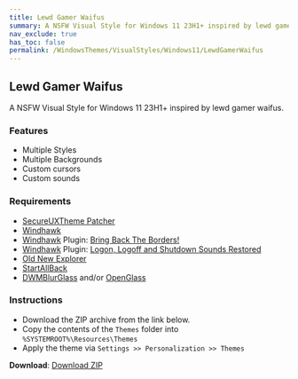 ```yaml
---
title: Lewd Gamer Waifus
summary: A NSFW Visual Style for Windows 11 23H1+ inspired by lewd gamer waifus
nav_exclude: true
has_toc: false
permalink: /WindowsThemes/VisualStyles/Windows11/LewdGamerWaifus
---
```


## Lewd Gamer Waifus
A NSFW Visual Style for Windows 11 23H1+ inspired by lewd gamer waifus.

<div align="center">
<!-- <img src="https://gitlab.com/the-back-room/visual-styles/windows-11/nsfw/lewd-gamer-waifus/-/raw/main/Extras/Preview.bmp" alt="Preview" width="80%" /> -->
</div>

### Features

- Multiple Styles
- Multiple Backgrounds
- Custom cursors
- Custom sounds

### Requirements
- [SecureUXTheme Patcher](https://github.com/namazso/SecureUxTheme/)
- [Windhawk](https://windhawk.net/)
- [Windhawk](https://windhawk.net/) Plugin: [Bring Back The Borders!](https://windhawk.net/mods/w11-dwm-fix)
- [Windhawk](https://windhawk.net/) Plugin: [Logon, Logoff and Shutdown Sounds Restored](https://windhawk.net/mods/logon-logoff-shutdown-sounds/)
- [Old New Explorer](https://msfn.org/board/topic/170375-oldnewexplorer-119/)
- [StartAllBack](https://www.startallback.com/)
- [DWMBlurGlass](https://github.com/Maplespe/DWMBlurGlass) and/or [OpenGlass](https://virtualcustoms.net/showthread.php/88998-OpenGlass-Installer-for-Windows-11-22H2)

### Instructions
- Download the ZIP archive from the link below.
- Copy the contents of the `Themes` folder into `%SYSTEMROOT%\Resources\Themes`
- Apply the theme via `Settings >> Personalization >> Themes`

**Download**: [Download ZIP](https://gitlab.com/the-back-room/visual-styles/windows-11/nsfw/lewd-gamer-waifus/-/archive/main/lewd-gamer-waifus-main.zip)